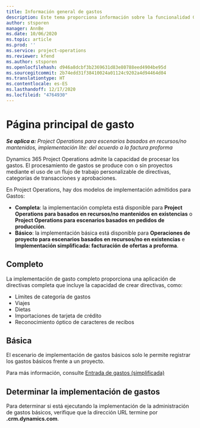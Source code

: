 ```yaml
---
title: Información general de gastos
description: Este tema proporciona información sobre la funcionalidad Gastos en Project Operations.
author: stsporen
manager: AnnBe
ms.date: 10/06/2020
ms.topic: article
ms.prod: ''
ms.service: project-operations
ms.reviewer: kfend
ms.author: stsporen
ms.openlocfilehash: d946a8dcbf3b2369631d83e80788eed4904be95d
ms.sourcegitcommit: 2b74edd31f38410024a01124c9202a4d94464d04
ms.translationtype: HT
ms.contentlocale: es-ES
ms.lasthandoff: 12/17/2020
ms.locfileid: "4764930"
---
```

# <a name="expense-home-page"></a>Página principal de gasto

_**Se aplica a:** Project Operations para escenarios basados en recursos/no mantenidos, implementación lite: del acuerdo a la factura proforma_


Dynamics 365 Project Operations admite la capacidad de procesar los gastos. El procesamiento de gastos se produce con o sin proyectos mediante el uso de un flujo de trabajo personalizable de directivas, categorías de transacciones y aprobaciones.

En Project Operations, hay dos modelos de implementación admitidos para Gastos: 

- **Completa**: la implementación completa está disponible para **Project Operations para basados en recursos/no mantenidos en existencias** o **Project Operations para escenarios basados en pedidos de producción**.
- **Básico**: la implementación básica está disponible para **Operaciones de proyecto para escenarios basados en recursos/no en existencias** e **Implementación simplificada: facturación de ofertas a proforma**.

## <a name="full"></a>Completo 
La implementación de gasto completo proporciona una aplicación de directivas completa que incluye la capacidad de crear directivas, como:

  - Límites de categoría de gastos
  - Viajes
  - Dietas
  - Importaciones de tarjeta de crédito
  - Reconocimiento óptico de caracteres de recibos

## <a name="basic"></a>Básica 
El escenario de implementación de gastos básicos solo le permite registrar los gastos básicos frente a un proyecto. 

Para más información, consulte [Entrada de gastos (simplificada)](basic-expense.md)

## <a name="determine-your-expense-deployment"></a>Determinar la implementación de gastos
Para determinar si está ejecutando la implementación de la administración de gastos básicos, verifique que la dirección URL termine por **.crm.dynamics.com**. 
